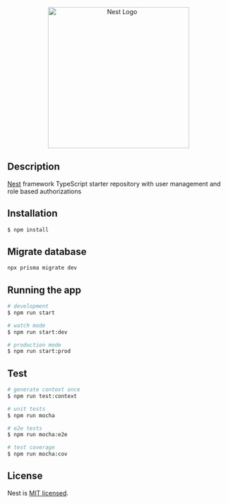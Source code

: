 <p align="center">
  <a href="http://nestjs.com/" target="blank"><img src="https://nestjs.com/img/logo_text.svg" width="320" alt="Nest Logo" /></a>
</p>

## Description

[Nest](https://github.com/nestjs/nest) framework TypeScript starter repository with user management and role based authorizations

## Installation

```bash
$ npm install
```

## Migrate database

```bash
npx prisma migrate dev
```

## Running the app

```bash
# development
$ npm run start

# watch mode
$ npm run start:dev

# production mode
$ npm run start:prod
```

## Test

```bash
# generate context once
$ npm run test:context

# unit tests
$ npm run mocha

# e2e tests
$ npm run mocha:e2e

# test coverage
$ npm run mocha:cov
```

## License

Nest is [MIT licensed](LICENSE).
